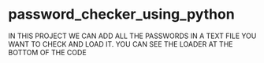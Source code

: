 # password_checker_using_python



IN THIS PROJECT WE CAN ADD ALL THE PASSWORDS IN A TEXT FILE YOU WANT TO CHECK AND LOAD IT. YOU CAN SEE THE LOADER AT THE BOTTOM OF THE CODE 
